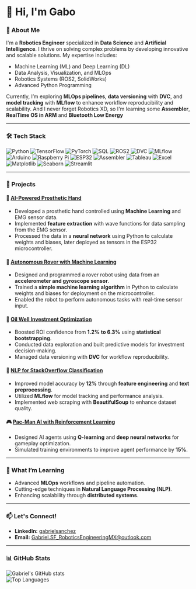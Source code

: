 # 👋 Hi, I'm Gabo

### 🚀 About Me
I'm a **Robotics Engineer** specialized in **Data Science** and **Artificial Intelligence**. I thrive on solving complex problems by developing innovative and scalable solutions. My expertise includes:

- Machine Learning (ML) and Deep Learning (DL)
- Data Analysis, Visualization, and MLOps
- Robotics Systems (ROS2, SolidWorks)
- Advanced Python Programming

Currently, I’m exploring **MLOps pipelines**, **data versioning** with **DVC**, and **model tracking** with **MLflow** to enhance workflow reproducibility and scalability. And I never forget Robotics XD, so I'm learning some **Assembler**,  **RealTime OS in ARM** and **Bluetooth Low Energy**

---

### 🛠️ Tech Stack
![Python](https://img.shields.io/badge/-Python-3776AB?logo=python&logoColor=white&style=flat)
![TensorFlow](https://img.shields.io/badge/-TensorFlow-FF6F00?logo=tensorflow&logoColor=white&style=flat)
![PyTorch](https://img.shields.io/badge/-PyTorch-EE4C2C?logo=pytorch&logoColor=white&style=flat)
![SQL](https://img.shields.io/badge/-SQL-4479A1?logo=mysql&logoColor=white&style=flat)
![ROS2](https://img.shields.io/badge/-ROS2-22314E?logo=ros&logoColor=white&style=flat)
![DVC](https://img.shields.io/badge/-DVC-945DD6?logo=data-version-control&logoColor=white&style=flat)
![MLflow](https://img.shields.io/badge/-MLflow-0194E2?logo=mlflow&logoColor=white&style=flat)
![Arduino](https://img.shields.io/badge/-Arduino-00979D?logo=arduino&logoColor=white&style=flat)
![Raspberry Pi](https://img.shields.io/badge/-Raspberry%20Pi-A22846?logo=raspberry-pi&logoColor=white&style=flat)
![ESP32](https://img.shields.io/badge/-ESP32-003BFF?logo=espressif&logoColor=white&style=flat)
![Assembler](https://img.shields.io/badge/-Assembler-525252?logo=assembly&logoColor=white&style=flat)
![Tableau](https://img.shields.io/badge/-Tableau-E97627?logo=tableau&logoColor=white&style=flat)
![Excel](https://img.shields.io/badge/-Excel-217346?logo=microsoft-excel&logoColor=white&style=flat)
![Matplotlib](https://img.shields.io/badge/-Matplotlib-3776AB?logo=python&logoColor=white&style=flat)
![Seaborn](https://img.shields.io/badge/-Seaborn-2E6E9E?logo=python&logoColor=white&style=flat)
![Streamlit](https://img.shields.io/badge/-Streamlit-FF4B4B?logo=streamlit&logoColor=white&style=flat)



---

### 🌟 Projects
#### 🦾 [AI-Powered Prosthetic Hand](#)
- Developed a prosthetic hand controlled using **Machine Learning** and EMG sensor data.
- Implemented **feature extraction** with wave functions for data sampling from the EMG sensor.
- Processed the data in a **neural network** using Python to calculate weights and biases, later deployed as tensors in the ESP32 microcontroller.

#### 🤖 [Autonomous Rover with Machine Learning](#)
- Designed and programmed a rover robot using data from an **accelerometer and gyroscope sensor**.
- Trained a **simple machine learning algorithm** in Python to calculate weights and biases for deployment on the microcontroller.
- Enabled the robot to perform autonomous tasks with real-time sensor input.

#### 🔧 [Oil Well Investment Optimization](#)
- Boosted ROI confidence from **1.2% to 6.3%** using **statistical bootstrapping**.
- Conducted data exploration and built predictive models for investment decision-making.
- Managed data versioning with **DVC** for workflow reproducibility.

#### 🤖 [NLP for StackOverflow Classification](#)
- Improved model accuracy by **12%** through **feature engineering** and **text preprocessing**.
- Utilized **MLflow** for model tracking and performance analysis.
- Implemented web scraping with **BeautifulSoup** to enhance dataset quality.

#### 🎮 [Pac-Man AI with Reinforcement Learning](#)
- Designed AI agents using **Q-learning** and **deep neural networks** for gameplay optimization.
- Simulated training environments to improve agent performance by **15%**.

---

### 🌱 What I’m Learning
- Advanced **MLOps** workflows and pipeline automation.  
- Cutting-edge techniques in **Natural Language Processing (NLP)**.  
- Enhancing scalability through **distributed systems**.

---

### 📫 Let's Connect!
- **LinkedIn:** [gabrielsanchez](www.linkedin.com/in/gsanchez-tech)  
- **Email:** Gabriel.SF_RoboticsEngineeringMX@outlook.com

---

### 📊 GitHub Stats
![Gabriel's GitHub stats](https://github-readme-stats.vercel.app/api?username=SaintpioGabo93&show_icons=true&theme=radical)  
![Top Languages](https://github-readme-stats.vercel.app/api/top-langs/?username=SaintpioGabo93&layout=compact&theme=radical)

